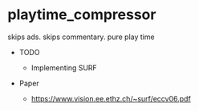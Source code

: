 # playtime_compressor
skips ads. skips commentary. pure play time

* TODO
  - Implementing SURF 
  
  
* Paper
  - https://www.vision.ee.ethz.ch/~surf/eccv06.pdf
